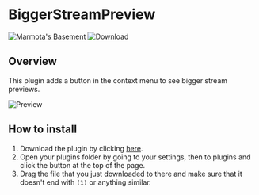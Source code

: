 # BiggerStreamPreview
[![Marmota's Basement](https://discordapp.com/api/guilds/514185816315265068/widget.png)](https://discord.gg/z6Yx9A8VDR)
[![Download](https://img.shields.io/badge/dynamic/json?color=%239564ff&label=download&prefix=v&query=version&url=https://raw.githubusercontent.com/jaimeadf/BetterDiscordPlugins/release/src/BiggerStreamPreview/manifest.json)](https://betterdiscord.net/ghdl?url=https://github.com/jaimeadf/BetterDiscordPlugins/blob/release/dist/BiggerStreamPreview/BiggerStreamPreview.plugin.js)

## Overview

This plugin adds a button in the context menu to see bigger stream previews.

![Preview](https://i.imgur.com/nWoOCCA.gif)

## How to install

1. Download the plugin by clicking [here](https://betterdiscord.net/ghdl?url=https://github.com/jaimeadf/BetterDiscordPlugins/blob/release/dist/BiggerStreamPreview/BiggerStreamPreview.plugin.js).
2. Open your plugins folder by going to your settings, then to plugins and click the button at the top of the page.
3. Drag the file that you just downloaded to there and make sure that it doesn't end with `(1)` or anything similar.
